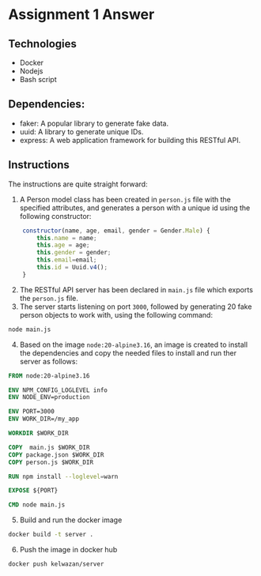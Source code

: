 
# Assignment 1 Answer


## Technologies

* Docker
* Nodejs
* Bash script


## Dependencies:

* faker: A popular library to generate fake data.
* uuid: A library to generate unique IDs.
* express: A web application framework for building this RESTful API.

## Instructions

The instructions are quite straight forward:

1) A Person model class has been created in `person.js` file with the specified attributes, and generates a person with a unique id using the following constructor:
```javascript
    constructor(name, age, email, gender = Gender.Male) {
        this.name = name;
        this.age = age;
        this.gender = gender;
        this.email=email;
        this.id = Uuid.v4();
    }
```
2) The RESTful API server has been declared in `main.js` file which exports the `person.js` file.
3) The server starts listening on port `3000`, followed by generating 20 fake person objects to work with, using the following command:
```bash
node main.js
```
4) Based on the image `node:20-alpine3.16`, an image is created to install the dependencies and copy the needed files to install and run ther server as follows:
```Dockerfile
FROM node:20-alpine3.16

ENV NPM_CONFIG_LOGLEVEL info
ENV NODE_ENV=production

ENV PORT=3000
ENV WORK_DIR=/my_app

WORKDIR $WORK_DIR

COPY  main.js $WORK_DIR
COPY package.json $WORK_DIR
COPY person.js $WORK_DIR

RUN npm install --loglevel=warn

EXPOSE ${PORT}

CMD node main.js
```

5) Build and run the docker image
```bash
docker build -t server .
```

6) Push the image in docker hub
```bash
docker push kelwazan/server
```
